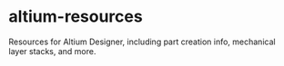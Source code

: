 # altium-resources
Resources for Altium Designer, including part creation info, mechanical layer stacks, and more.
